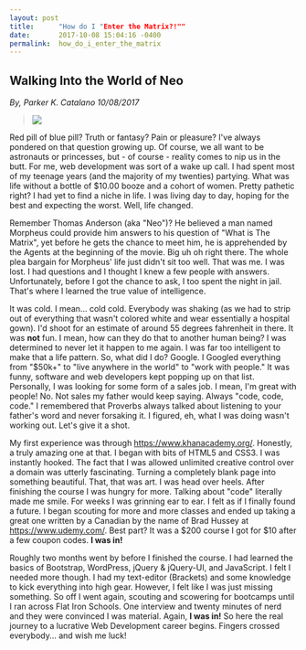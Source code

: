 ```yaml
---
layout: post
title:      "How do I "Enter the Matrix?!""
date:       2017-10-08 15:04:16 -0400
permalink:  how_do_i_enter_the_matrix
---
```


## Walking Into the World of Neo 

*By, Parker K. Catalano 10/08/2017*
> ![](https://i.pinimg.com/564x/6a/b3/88/6ab38806e3b90be230d6ad325ab00869.jpg)
> 

Red pill of blue pill? Truth or fantasy? Pain or pleasure? I've always pondered on that question growing up. Of course, we all want to be astronauts or princesses, but - of course - reality comes to nip us in the butt. For me, web development was sort of a wake up call. I had spent most of my teenage years (and the majority of my twenties) partying. What was life without a bottle of $10.00 booze and a cohort of women. Pretty pathetic right? I had yet to find a niche in life. I was living day to day, hoping for the best and expecting the worst. Well, life changed. 

Remember Thomas Anderson (aka "Neo")?  He believed a man named Morpheus could provide him answers to his question of "What is The Matrix", yet before he gets the chance to meet him, he is  apprehended by the Agents at the beginning of the movie. Big uh oh right there. The whole plea bargain for Morpheus' life just didn't sit too well. That was me. I was lost. I had questions and I thought I knew a few people with answers. Unfortunately, before I got the chance to ask, I too spent the night in jail. That's where I learned the true value of intelligence. 

It was cold. I mean... cold cold. Everybody was shaking (as we had to strip out of everything that wasn't colored white and wear essentially a hospital gown). I'd shoot for an estimate of around 55 degrees fahrenheit in there. It was **not** fun. I mean, how can they do that to another human being? I was determined to never let it happen to me again. I was far too intelligent to make that a life pattern. So, what did I do? Google. I Googled everything from "$50k+" to "live anywhere in the world" to "work with people." It was funny, software and web developers kept popping up on that list. Personally, I was looking for some form of a sales job. I mean, I'm great with people! No. Not sales my father would keep saying. Always "code, code, code." I remembered that Proverbs always talked about listening to your father's word and never forsaking it. I figured, eh, what I was doing wasn't working out. Let's give it a shot. 

My first experience was through https://www.khanacademy.org/. Honestly, a truly amazing one at that. I began with bits of HTML5 and CSS3. I was instantly hooked. The fact that I was allowed unlimited creative control over a domain was utterly fascinating. Turning a completely blank page into something beautiful. That, that was art. I was head over heels. After finishing the course I was hungry for more. Talking about "code" literally made me smile. For weeks I was grinning ear to ear. I felt as if I finally found a future. I began scouting for more and more classes and ended up taking a great one written by a Canadian by the name of Brad Hussey at https://www.udemy.com/. Best part? It was a $200 course I got for $10 after a few coupon codes. **I was in!** 

Roughly two months went by before I finished the course. I had learned the basics of Bootstrap, WordPress, jQuery & jQuery-UI, and JavaScript. I felt I needed more though. I had my text-editor (Brackets) and some knowledge to kick everything into high gear. However, I felt like I was just missing something. So off I went again, scouting and scowering for bootcamps until I ran across Flat Iron Schools. One interview and twenty minutes of nerd and they were convinced I was material. Again, **I was in!** So here the real journey to a lucrative Web Development career begins. Fingers crossed everybody... and wish me luck!

